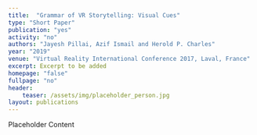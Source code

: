 ```yaml
---
title:  "Grammar of VR Storytelling: Visual Cues"
type: "Short Paper"
publication: "yes"
activity: "no"
authors: "Jayesh Pillai, Azif Ismail and Herold P. Charles"
year: "2019"
venue: "Virtual Reality International Conference 2017, Laval, France"
excerpt: Excerpt to be added
homepage: "false"
fullpage: "no"
header:
    teaser: /assets/img/placeholder_person.jpg
layout: publications   
---
```


Placeholder Content

